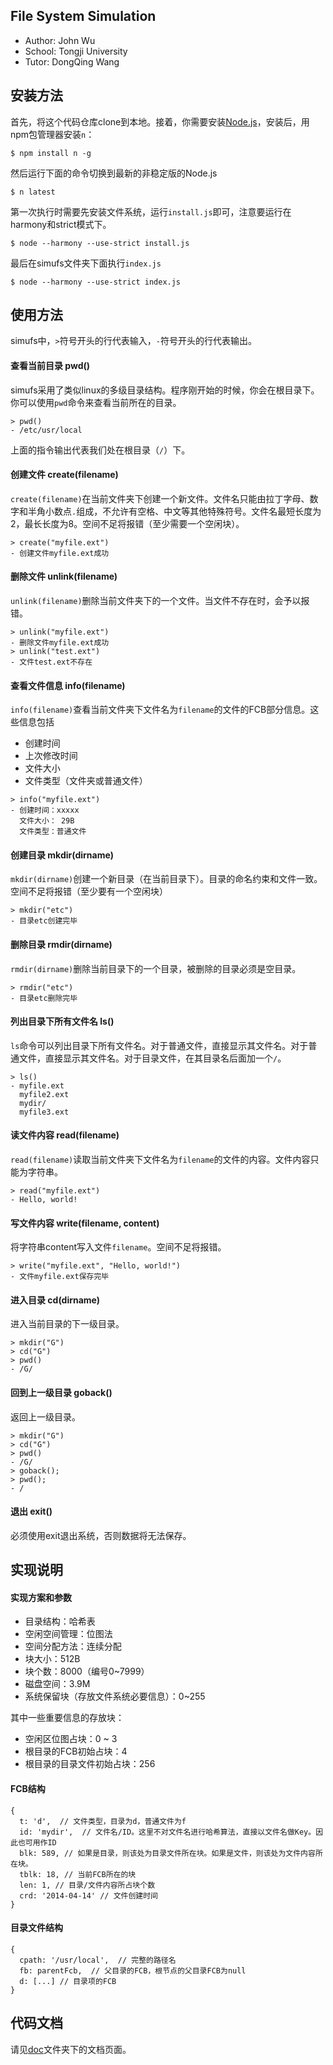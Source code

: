 ## File System Simulation

- Author: John Wu
- School: Tongji University
- Tutor: DongQing Wang

## 安装方法
首先，将这个代码仓库clone到本地。接着，你需要安装[Node.js](http://nodejs.org/)，安装后，用npm包管理器安装`n`：

```
$ npm install n -g
```

然后运行下面的命令切换到最新的非稳定版的Node.js

```
$ n latest
```

第一次执行时需要先安装文件系统，运行`install.js`即可，注意要运行在harmony和strict模式下。

```
$ node --harmony --use-strict install.js
```

最后在simufs文件夹下面执行`index.js`

```
$ node --harmony --use-strict index.js
```

## 使用方法
simufs中，`>`符号开头的行代表输入，`-`符号开头的行代表输出。

#### 查看当前目录 pwd()
simufs采用了类似linux的多级目录结构。程序刚开始的时候，你会在根目录下。你可以使用`pwd`命令来查看当前所在的目录。

```
> pwd()
- /etc/usr/local
```

上面的指令输出代表我们处在根目录（`/`）下。

#### 创建文件 create(filename)
`create(filename)`在当前文件夹下创建一个新文件。文件名只能由拉丁字母、数字和半角小数点`.`组成，不允许有空格、中文等其他特殊符号。文件名最短长度为2，最长长度为8。空间不足将报错（至少需要一个空闲块）。

```
> create("myfile.ext")
- 创建文件myfile.ext成功
```

#### 删除文件 unlink(filename)
`unlink(filename)`删除当前文件夹下的一个文件。当文件不存在时，会予以报错。

```
> unlink("myfile.ext")
- 删除文件myfile.ext成功
> unlink("test.ext")
- 文件test.ext不存在
```

#### 查看文件信息  info(filename)
`info(filename)`查看当前文件夹下文件名为`filename`的文件的FCB部分信息。这些信息包括

- 创建时间
- 上次修改时间
- 文件大小
- 文件类型（文件夹或普通文件）

```
> info("myfile.ext")
- 创建时间：xxxxx
  文件大小： 29B
  文件类型：普通文件
```

#### 创建目录 mkdir(dirname)
`mkdir(dirname)`创建一个新目录（在当前目录下）。目录的命名约束和文件一致。空间不足将报错（至少要有一个空闲块）

```
> mkdir("etc")
- 目录etc创建完毕
```

#### 删除目录 rmdir(dirname)
`rmdir(dirname)`删除当前目录下的一个目录，被删除的目录必须是空目录。

```
> rmdir("etc")
- 目录etc删除完毕
```

#### 列出目录下所有文件名 ls()
`ls`命令可以列出目录下所有文件名。对于普通文件，直接显示其文件名。对于普通文件，直接显示其文件名。对于目录文件，在其目录名后面加一个`/`。

```
> ls()
- myfile.ext
  myfile2.ext
  mydir/
  myfile3.ext
```


#### 读文件内容  read(filename)
`read(filename)`读取当前文件夹下文件名为`filename`的文件的内容。文件内容只能为字符串。

```
> read("myfile.ext")
- Hello, world!
```

#### 写文件内容 write(filename, content)
将字符串content写入文件`filename`。空间不足将报错。

```
> write("myfile.ext", "Hello, world!")
- 文件myfile.ext保存完毕
```

#### 进入目录 cd(dirname)
进入当前目录的下一级目录。

```
> mkdir("G")
> cd("G")
> pwd()
- /G/
```

#### 回到上一级目录 goback()
返回上一级目录。

```
> mkdir("G")
> cd("G")
> pwd()
- /G/
> goback();
> pwd();
- /
```

#### 退出 exit()
必须使用exit退出系统，否则数据将无法保存。

## 实现说明

#### 实现方案和参数

- 目录结构：哈希表
- 空闲空间管理：位图法
- 空间分配方法：连续分配
- 块大小：512B
- 块个数：8000（编号0~7999）
- 磁盘空间：3.9M
- 系统保留块（存放文件系统必要信息）：0~255

其中一些重要信息的存放块：

- 空闲区位图占块：0 ~ 3
- 根目录的FCB初始占块：4
- 根目录的目录文件初始占块：256

#### FCB结构

```
{
  t: 'd',  // 文件类型，目录为d，普通文件为f
  id: 'mydir',  // 文件名/ID。这里不对文件名进行哈希算法，直接以文件名做Key。因此也可用作ID
  blk: 589, // 如果是目录，则该处为目录文件所在块。如果是文件，则该处为文件内容所在块。
  tblk: 18, // 当前FCB所在的块
  len: 1, // 目录/文件内容所占块个数
  crd: '2014-04-14' // 文件创建时间
}
```

#### 目录文件结构

```
{
  cpath: '/usr/local',  // 完整的路径名
  fb: parentFcb,  // 父目录的FCB，根节点的父目录FCB为null
  d: [...] // 目录项的FCB
}
```


## 代码文档
请见[doc](doc)文件夹下的文档页面。

